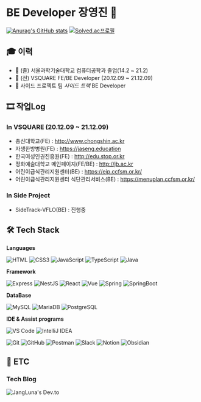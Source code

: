 # BE Developer 장영진 👋

[![Anurag's GitHub stats](https://github-readme-stats.vercel.app/api?username=jangluna&theme=great-gatsby&show_icons=true)](https://github.com/anuraghazra/github-readme-stats)
[![Solved.ac프로필](http://mazassumnida.wtf/api/v2/generate_badge?boj=jangluna)](https://solved.ac/jangluna)

## 🎓 이력
- 🔭 (졸) 서울과학기술대학교 컴퓨터공학과 졸업(14.2 ~ 21.2)
- 🔭 (전) VSQUARE FE/BE Developer (20.12.09 ~ 21.12.09)
- 🔭 사이드 프로젝트 팀 *사이드 트랙* BE Developer

## 🎞 작업Log

### In VSQUARE (20.12.09 ~ 21.12.09)
- 총신대학교(FE) : http://www.chongshin.ac.kr
- 자생한방병원(FE) : https://jaseng.education
- 한국여성인권진흥원(FE) : http://edu.stop.or.kr
- 정화예술대학교 메인페이지(FE/BE) : http://jb.ac.kr
- 어린이급식관리지원센터(BE) : https://eip.ccfsm.or.kr/
- 어린이급식관리지원센터 식단관리서비스(BE) : https://menuplan.ccfsm.or.kr/

### In Side Project
- SideTrack-VFLO(BE) : 진행중


## 🛠 Tech Stack

**Languages**

![HTML](https://img.shields.io/badge/html5-E34F26.svg?&style=for-the-badge&logo=html5&logoColor=white)
![CSS3](https://img.shields.io/badge/CSS3-1572B6.svg?&style=for-the-badge&logo=CSS3&logoColor=white)
![JavaScript](https://img.shields.io/badge/JavaScript-f7df12.svg?&style=for-the-badge&logo=JavaScript&logoColor=black)
![TypeScript](https://img.shields.io/badge/TypeScript-3178C6.svg?&style=for-the-badge&logo=TypeScript&logoColor=white)
![Java](https://img.shields.io/badge/Java-00736.svg?&style=for-the-badge&logo=Java&logoColor=white)

**Framework**

![Express](https://img.shields.io/badge/Express-000000.svg?&style=for-the-badge&logo=Express&logoColor=white)
![NestJS](https://img.shields.io/badge/NestJS-E0234E.svg?&style=for-the-badge&logo=NestJS&logoColor=white)
![React](https://img.shields.io/badge/React-61DAFB.svg?&style=for-the-badge&logo=React&logoColor=black)
![Vue](https://img.shields.io/badge/Vue.js-4FC08D.svg?&style=for-the-badge&logo=Vue.js&logoColor=white)
![Spring](https://img.shields.io/badge/Spring-6DB33F.svg?&style=for-the-badge&logo=Spring&logoColor=white)
![SpringBoot](https://img.shields.io/badge/SpringBoot-6DB33F.svg?&style=for-the-badge&logo=SpringBoot&logoColor=white)

**DataBase**

![MySQL](https://img.shields.io/badge/MySQL-4479A1.svg?&style=for-the-badge&logo=MySQL&logoColor=white)
![MariaDB](https://img.shields.io/badge/MariaDB-003545.svg?&style=for-the-badge&logo=MariaDB&logoColor=white)
![PostgreSQL](https://img.shields.io/badge/PostgreSQL-4169E1.svg?&style=for-the-badge&logo=PostgreSQL&logoColor=white)

**IDE & Assist programs**

![VS Code](https://img.shields.io/badge/Visual%20Studio%20Code-FF6C37.svg?&style=for-the-badge&logo=VisualStudioCode&logoColor=white)
![IntelliJ IDEA](https://img.shields.io/badge/IntelliJIDEA-000000.svg?&style=for-the-badge&logo=IntelliJIDEA&logoColor=white)

![Git](https://img.shields.io/badge/Git-F05032.svg?&style=for-the-badge&logo=Git&logoColor=white)
![GitHub](https://img.shields.io/badge/GitHub-181717.svg?&style=for-the-badge&logo=GitHub&logoColor=white)
![Postman](https://img.shields.io/badge/Postman-FF6C37.svg?&style=for-the-badge&logo=Postman&logoColor=white)
![Slack](https://img.shields.io/badge/Slack-4A154B.svg?&style=for-the-badge&logo=Slack&logoColor=white)
![Notion](https://img.shields.io/badge/Notion-000000.svg?&style=for-the-badge&logo=Notion&logoColor=white)
![Obsidian](https://img.shields.io/badge/Obsidian-483699.svg?&style=for-the-badge&logo=Obsidian&logoColor=white)


## 🚬 ETC

### Tech Blog
![JangLuna's Dev.to](https://img.shields.io/badge/dev.to-0A0A0A.svg?&style=for-the-badge&logo=dev.to&logoColor=white)

<!--
**DevJYJ/DevJYJ** is a ✨ _special_ ✨ repository because its `README.md` (this file) appears on your GitHub profile.

Here are some ideas to get you started:

- 🔭 I’m currently working on ...
- 🌱 I’m currently learning ...
- 👯 I’m looking to collaborate on ...
- 🤔 I’m looking for help with ...
- 💬 Ask me about ...
- 📫 How to reach me: ...
- 😄 Pronouns: ...
- ⚡ Fun fact: ...
-->
